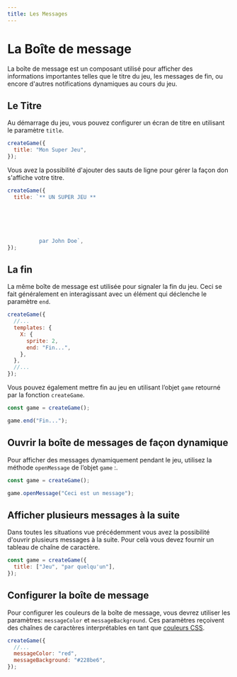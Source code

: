 ```yaml
---
title: Les Messages
---
```


# La Boîte de message

La boîte de message est un composant utilisé pour afficher des informations importantes telles que le titre du jeu, les messages de fin, ou encore d'autres notifications dynamiques au cours du jeu.

## Le Titre

Au démarrage du jeu, vous pouvez configurer un écran de titre en utilisant le paramètre `title`.

```js
createGame({
  title: "Mon Super Jeu",
});
```

Vous avez la possibilité d'ajouter des sauts de ligne pour gérer la façon don s'affiche votre titre.

```js
createGame({
  title: `** UN SUPER JEU **






          par John Doe`,
});
```

## La fin

La même boîte de message est utilisée pour signaler la fin du jeu. Ceci se fait généralement en interagissant avec un élément qui déclenche le paramètre `end`.

```js
createGame({
  //...
  templates: {
    X: {
      sprite: 2,
      end: "Fin...",
    },
  },
  //...
});
```

Vous pouvez également mettre fin au jeu en utilisant l’objet `game` retourné par la fonction `createGame`.

```js
const game = createGame();

game.end("Fin...");
```

## Ouvrir la boîte de messages de façon dynamique

Pour afficher des messages dynamiquement pendant le jeu, utilisez la méthode `openMessage` de l’objet `game` :.

```js
const game = createGame();

game.openMessage("Ceci est un message");
```

## Afficher plusieurs messages à la suite

Dans toutes les situations vue précédemment vous avez la possibilité d'ouvrir plusieurs messages à la suite. Pour celà vous devez fournir un tableau de chaîne de caractère.

```js
const game = createGame({
  title: ["Jeu", "par quelqu'un"],
});
```

## Configurer la boîte de message

Pour configurer les couleurs de la boîte de message, vous devrez utiliser les paramètres: `messageColor` et `messageBackground`. Ces paramètres reçoivent des chaînes de caractères interprétables en tant que [couleurs CSS](https://developer.mozilla.org/fr/docs/Web/CSS/color_value).

```js
createGame({
  //...
  messageColor: "red",
  messageBackground: "#228be6",
});
```
